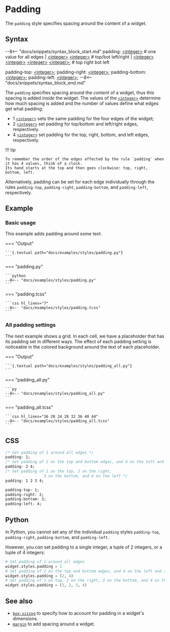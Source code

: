 # Padding

The `padding` style specifies spacing around the content of a widget.

## Syntax

--8<-- "docs/snippets/syntax_block_start.md"
padding: <a href="../../css_types/integer">&lt;integer&gt;</a> # one value for all edges
       | <a href="../../css_types/integer">&lt;integer&gt;</a> <a href="../../css_types/integer">&lt;integer&gt;</a>
       # top/bot   left/right
       | <a href="../../css_types/integer">&lt;integer&gt;</a> <a href="../../css_types/integer">&lt;integer&gt;</a> <a href="../../css_types/integer">&lt;integer&gt;</a> <a href="../../css_types/integer">&lt;integer&gt;</a>;
       # top       right     bot       left

padding-top: <a href="../../css_types/integer">&lt;integer&gt;</a>;
padding-right: <a href="../../css_types/integer">&lt;integer&gt;</a>;
padding-bottom: <a href="../../css_types/integer">&lt;integer&gt;</a>;
padding-left: <a href="../../css_types/integer">&lt;integer&gt;</a>;
--8<-- "docs/snippets/syntax_block_end.md"

The `padding` specifies spacing around the _content_ of a widget, thus this spacing is added _inside_ the widget.
The values of the [`<integer>`](../css_types/integer.md) determine how much spacing is added and the number of values define what edges get what padding:

 - 1 [`<integer>`](../css_types/integer.md) sets the same padding for the four edges of the widget;
 - 2 [`<integer>`](../css_types/integer.md) set padding for top/bottom and left/right edges, respectively.
 - 4 [`<integer>`](../css_types/integer.md) set padding for the top, right, bottom, and left edges, respectively.

!!! tip

    To remember the order of the edges affected by the rule `padding` when it has 4 values, think of a clock.
    Its hand starts at the top and then goes clockwise: top, right, bottom, left.

Alternatively, padding can be set for each edge individually through the rules `padding-top`, `padding-right`, `padding-bottom`, and `padding-left`, respectively.

## Example

### Basic usage

This example adds padding around some text.

=== "Output"

    ```{.textual path="docs/examples/styles/padding.py"}
    ```

=== "padding.py"

    ```python
    --8<-- "docs/examples/styles/padding.py"
    ```

=== "padding.tcss"

    ```css hl_lines="7"
    --8<-- "docs/examples/styles/padding.tcss"
    ```

### All padding settings

The next example shows a grid.
In each cell, we have a placeholder that has its padding set in different ways.
The effect of each padding setting is noticeable in the colored background around the text of each placeholder.

=== "Output"

    ```{.textual path="docs/examples/styles/padding_all.py"}
    ```

=== "padding_all.py"

    ```py
    --8<-- "docs/examples/styles/padding_all.py"
    ```

=== "padding_all.tcss"

    ```css hl_lines="16 20 24 28 32 36 40 44"
    --8<-- "docs/examples/styles/padding_all.tcss"
    ```

## CSS

```css
/* Set padding of 1 around all edges */
padding: 1;
/* Set padding of 2 on the top and bottom edges, and 4 on the left and right */
padding: 2 4;
/* Set padding of 1 on the top, 2 on the right,
                 3 on the bottom, and 4 on the left */
padding: 1 2 3 4;

padding-top: 1;
padding-right: 2;
padding-bottom: 3;
padding-left: 4;
```

## Python

In Python, you cannot set any of the individual `padding` styles `padding-top`, `padding-right`, `padding-bottom`, and `padding-left`.

However, you _can_ set padding to a single integer, a tuple of 2 integers, or a tuple of 4 integers:

```python
# Set padding of 1 around all edges
widget.styles.padding = 1
# Set padding of 2 on the top and bottom edges, and 4 on the left and right
widget.styles.padding = (2, 4)
# Set padding of 1 on top, 2 on the right, 3 on the bottom, and 4 on the left
widget.styles.padding = (1, 2, 3, 4)
```

## See also

 - [`box-sizing`](./box_sizing.md) to specify how to account for padding in a widget's dimensions.
 - [`margin`](./margin.md) to add spacing around a widget.
